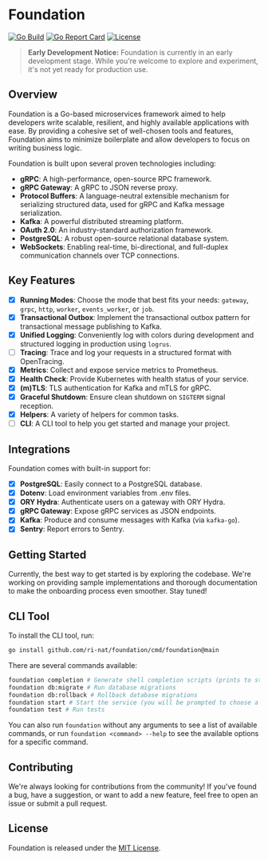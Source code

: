 # Foundation

[![Go Build](https://github.com/ri-nat/foundation/actions/workflows/go.yml/badge.svg)](https://github.com/ri-nat/foundation/actions/workflows/go.yml)
[![Go Report Card](https://goreportcard.com/badge/github.com/ri-nat/foundation)](https://goreportcard.com/report/github.com/ri-nat/foundation)
[![License](https://img.shields.io/github/license/ri-nat/foundation)](https://opensource.org/licenses/MIT)

> **Early Development Notice:** Foundation is currently in an early development stage. While you're welcome to explore and experiment, it's not yet ready for production use.

## Overview

Foundation is a Go-based microservices framework aimed to help developers write scalable, resilient, and highly available applications with ease. By providing a cohesive set of well-chosen tools and features, Foundation aims to minimize boilerplate and allow developers to focus on writing business logic.

Foundation is built upon several proven technologies including:

- **gRPC**: A high-performance, open-source RPC framework.
- **gRPC Gateway**: A gRPC to JSON reverse proxy.
- **Protocol Buffers**: A language-neutral extensible mechanism for serializing structured data, used for gRPC and Kafka message serialization.
- **Kafka**: A powerful distributed streaming platform.
- **OAuth 2.0**: An industry-standard authorization framework.
- **PostgreSQL**: A robust open-source relational database system.
- **WebSockets**: Enabling real-time, bi-directional, and full-duplex communication channels over TCP connections.

## Key Features

- [x] **Running Modes**: Choose the mode that best fits your needs: `gateway`, `grpc`, `http`, `worker`, `events_worker`, or `job`.
- [x] **Transactional Outbox**: Implement the transactional outbox pattern for transactional message publishing to Kafka.
- [x] **Unified Logging**: Conveniently log with colors during development and structured logging in production using `logrus`.
- [ ] **Tracing**: Trace and log your requests in a structured format with OpenTracing.
- [x] **Metrics**: Collect and expose service metrics to Prometheus.
- [x] **Health Check**: Provide Kubernetes with health status of your service.
- [x] **(m)TLS**: TLS authentication for Kafka and mTLS for gRPC.
- [x] **Graceful Shutdown**: Ensure clean shutdown on `SIGTERM` signal reception.
- [x] **Helpers**: A variety of helpers for common tasks.
- [ ] **CLI**: A CLI tool to help you get started and manage your project.

## Integrations

Foundation comes with built-in support for:

- [x] **PostgreSQL**: Easily connect to a PostgreSQL database.
- [x] **Dotenv**: Load environment variables from .env files.
- [x] **ORY Hydra**: Authenticate users on a gateway with ORY Hydra.
- [x] **gRPC Gateway**: Expose gRPC services as JSON endpoints.
- [x] **Kafka**: Produce and consume messages with Kafka (via `kafka-go`).
- [x] **Sentry**: Report errors to Sentry.

## Getting Started

Currently, the best way to get started is by exploring the codebase. We're working on providing sample implementations and thorough documentation to make the onboarding process even smoother. Stay tuned!

## CLI Tool

To install the CLI tool, run:

```bash
go install github.com/ri-nat/foundation/cmd/foundation@main
```

There are several commands available:

```bash
foundation completion # Generate shell completion scripts (prints to stdout)
foundation db:migrate # Run database migrations
foundation db:rollback # Rollback database migrations
foundation start # Start the service (you will be prompted to choose a service to start)
foundation test # Run tests
```

You can also run `foundation` without any arguments to see a list of available commands, or run `foundation <command> --help` to see the available options for a specific command.

## Contributing

We're always looking for contributions from the community! If you've found a bug, have a suggestion, or want to add a new feature, feel free to open an issue or submit a pull request.

## License

Foundation is released under the [MIT License](./LICENSE).
